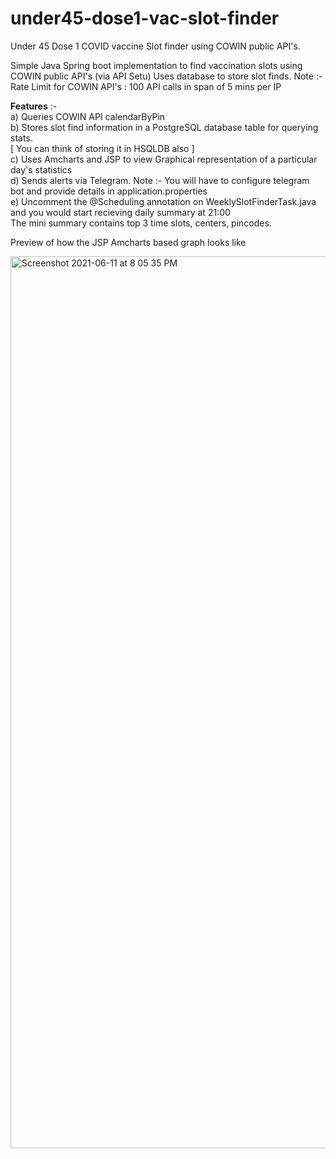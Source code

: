 # under45-dose1-vac-slot-finder
Under 45 Dose 1 COVID vaccine Slot finder using COWIN public API's.

Simple Java Spring boot implementation to find vaccination slots using COWIN public API's (via API Setu)
Uses database to store slot finds.
Note :- Rate Limit for COWIN API's : 100 API calls in span of 5 mins per IP

<b>Features</b> :- <br>
a) Queries COWIN API calendarByPin  <br>
b) Stores slot find information in a PostgreSQL database table for querying stats.<br>
   [ You can think of storing it in HSQLDB also ]<br>
c) Uses Amcharts and JSP to view Graphical representation of a particular day's statistics<br>
d) Sends alerts via Telegram. Note :- You will have to configure telegram bot and provide details in application.properties<br>
e) Uncomment the @Scheduling annotation on WeeklySlotFinderTask.java and you would start recieving daily summary at 21:00<br>
   The mini summary contains top 3 time slots, centers, pincodes.<br>
  
  Preview of how the JSP Amcharts based graph looks like<br>
  
  <img width="1427" alt="Screenshot 2021-06-11 at 8 05 35 PM" src="https://user-images.githubusercontent.com/12975575/121778285-e6669880-cbb3-11eb-9a91-6cb7ba80cb6d.png">

